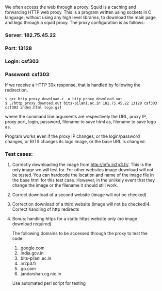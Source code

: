 We often access the web through a proxy. Squid is a caching and forwarding HTTP web proxy. This is a program written using sockets in C language, without using any high level
libraries, to download the main page and logo through a squid proxy.
The proxy configuration is as follows:

### Server: 182.75.45.22
### Port: 13128
### Login: csf303
### Password: csf303

If we receive a HTTP 30x response, that is handled by following the redirection. 

    $ gcc http_proxy_download.c -o http_proxy_download.out
    $ ./http_proxy_downoad.out bits-pilani.ac.in 182.75.45.22 13128 csf303 csf303 index.html logo.gif

where the command line arguments are respectively the URL, proxy IP, proxy
port, login, password, filename to save html as, filename to save logo as.

Program works even if the proxy IP changes, or the login/password changes, or BITS changes its logo image, or the base URL is changed.

### Test cases:

1. Correctly downloading the image from http://info.in2p3.fr/. This is the only image we will test
for. For other websites image download will not be tested. You can hardcode the location and
name of the image file in the base html for this test case. However, in the unlikely event that
they change the image or the filename it should still work.
2. Correct download of a second website (image will not be checked)
3. Correction download of a third website (image will not be checked)4. Correct handling of http redirects
5. Bonus: handling https for a static https website only (no image download required)

    The following domains to be accessed through the proxy to test the code:

    1. .google.com
    2. .india.gov.in
    3. .bits-pilani.ac.in
    4. .in2p3.fr
    5. .go.com
    6. .jandarshan.cg.nic.in

    Use automated perl script for testing

